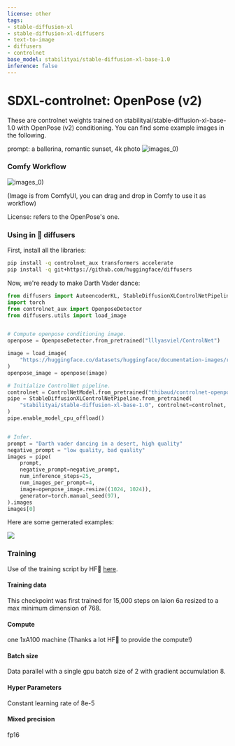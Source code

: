 ```yaml
---
license: other
tags:
- stable-diffusion-xl
- stable-diffusion-xl-diffusers
- text-to-image
- diffusers
- controlnet
base_model: stabilityai/stable-diffusion-xl-base-1.0
inference: false
---
```

    
# SDXL-controlnet: OpenPose (v2)

These are controlnet weights trained on stabilityai/stable-diffusion-xl-base-1.0 with OpenPose (v2) conditioning. You can find some example images in the following. 

prompt: a ballerina, romantic sunset, 4k photo
![images_0)](./screenshot_ballerina.png)


### Comfy Workflow
![images_0)](./out_ballerina.png)


(Image is from ComfyUI, you can drag and drop in Comfy to use it as workflow)

License: refers to the OpenPose's one.

### Using in 🧨 diffusers

First, install all the libraries:

```bash
pip install -q controlnet_aux transformers accelerate
pip install -q git+https://github.com/huggingface/diffusers
```

Now, we're ready to make Darth Vader dance:

```python
from diffusers import AutoencoderKL, StableDiffusionXLControlNetPipeline, ControlNetModel, UniPCMultistepScheduler
import torch
from controlnet_aux import OpenposeDetector
from diffusers.utils import load_image


# Compute openpose conditioning image.
openpose = OpenposeDetector.from_pretrained("lllyasviel/ControlNet")

image = load_image(
    "https://huggingface.co/datasets/huggingface/documentation-images/resolve/main/diffusers/person.png"
)
openpose_image = openpose(image)

# Initialize ControlNet pipeline.
controlnet = ControlNetModel.from_pretrained("thibaud/controlnet-openpose-sdxl-1.0", torch_dtype=torch.float16)
pipe = StableDiffusionXLControlNetPipeline.from_pretrained(
    "stabilityai/stable-diffusion-xl-base-1.0", controlnet=controlnet, torch_dtype=torch.float16
)
pipe.enable_model_cpu_offload()


# Infer.
prompt = "Darth vader dancing in a desert, high quality"
negative_prompt = "low quality, bad quality"
images = pipe(
    prompt, 
    negative_prompt=negative_prompt,
    num_inference_steps=25,
    num_images_per_prompt=4,
    image=openpose_image.resize((1024, 1024)),
    generator=torch.manual_seed(97),
).images
images[0]
```

Here are some gemerated examples:

![](./darth_vader_grid.png)


### Training

Use of the training script by HF🤗 [here](https://github.com/huggingface/diffusers/blob/main/examples/controlnet/README_sdxl.md). 

#### Training data
This checkpoint was first trained for 15,000 steps on laion 6a resized to a max minimum dimension of 768. 

#### Compute
one 1xA100 machine (Thanks a lot HF🤗 to provide the compute!)

#### Batch size
Data parallel with a single gpu batch size of 2 with gradient accumulation 8.

#### Hyper Parameters
Constant learning rate of 8e-5

#### Mixed precision
fp16